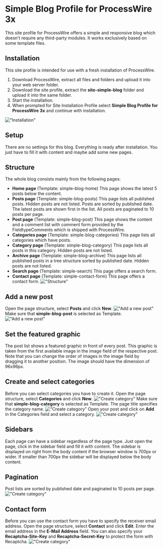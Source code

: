 # Simple Blog Profile for ProcessWire 3x

This site profile for ProcessWire offers a simple and responsive blog which doesn't require any third-party modules. It works exclusively based on some template files.

## Installation
This site profile is intended for use with a fresh installation of ProcessWire.
1. Download ProcessWire, extract all files and folders and upload it into your web server folder.
2. Download the site profile, extract the **site-simple-blog** folder and upload it into the same folder.
3. Start the installation.
4. When prompted for Site Installation Profile select **Simple Blog Profile for ProcessWire 3x** and continue with installation.

!["Installation"](https://tech-c.net/site/assets/files/1198/installation.jpg)

## Setup
There are no settings for this blog. Everything is ready after installation. You just have to fill it with content and maybe add some new pages.

## Structure
The whole blog consists mainly from the following pages:
- __Home page__ (Template: simple-blog-home) This page shows the latest 5 posts below the content.
- __Posts page__ (Template: simple-blog-posts) This page lists all published posts. Hidden posts are not listed. Posts are sorted by published date. The latest posts are shown first in the list. All posts are paginated to 10 posts per page.
- __Post page__ (Template: simple-blog-post) This page shows the content and a comment list with comment form provided by the FieldtypeComments which is shipped with ProcessWire.
- __Categories page__ (Template: simple-blog-categories) This page lists all categories which have posts.
- __Category page__ (Template: simple-blog-category) This page lists all posts in this category. Hidden posts are not listed.
- __Archive page__ (Template: simple-blog-archive) This page lists all published posts in a tree structure sorted by published date. Hidden posts are not listed.
- __Search page__ (Template: simple-search) This page offers a search form.
- __Contact page__ (Template: simple-contact-form) This page offers a contact form.
!["Structure"](https://tech-c.net/site/assets/files/1198/structure.jpg)

## Add a new post
Open the page structure, select **Posts** and click **New**.
!["Add a new post"](https://tech-c.net/site/assets/files/1198/add-new-post-1.jpg)
Make sure that **simple-blog-post** is selected as Template.
!["Add a new post"](https://tech-c.net/site/assets/files/1198/add-new-post-2.jpg)

## Set the featured graphic
The post list shows a featured graphic in front of every post. This graphic is taken from the first available image in the image field of the respective post. Note that you can change the order of images in the image field by dragging it to another position. The image should have the dimension of 96x96px.

## Create and select categories
Before you can select categories you have to create it. Open the page structure, select **Categories** and click **New**.
!["Create category"](https://tech-c.net/site/assets/files/1198/create-category-1.jpg)
Make sure that **simple-blog-category** is selected as Template. The page title specifies the category name.
!["Create category"](https://tech-c.net/site/assets/files/1198/create-category-2.jpg)
Open your post and click on **Add** in the Categories field and select a category.
!["Create category"](https://tech-c.net/site/assets/files/1198/select-category.jpg)

## Sidebars
Each page can have a sidebar regardless of the page type. Just open the page, click in the sidebar field and fill it with content. The sidebar is displayed on right from the body content if the browser window is 700px or wider. If smaller than 700px the sidebar will be displayed below the body content.

## Pagination
Post lists are sorted by published date and paginated to 10 posts per page.
!["Create category"](https://tech-c.net/site/assets/files/1198/pagination.jpg)

## Contact form
Before you can use the contact form you have to specify the receiver email address. Open the page structure, select **Contact** and click **Edit**. Enter the email address in the **E-Mail Address** field. You can also specify your **Recaptcha-Site-Key** and **Recaptcha-Secret-Key** to protect the form with Recaptcha.
!["Create category"](https://tech-c.net/site/assets/files/1198/contact-form.jpg)
